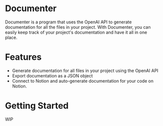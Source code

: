 # Documenter

Documenter is a program that uses the OpenAI API to generate documentation for all the files in your project. With Documenter, you can easily keep track of your project's documentation and have it all in one place.

# Features

- Generate documentation for all files in your project using the OpenAI API
- Export documentation as a JSON object
- Connect to Notion and auto-generate documentation for your code on Notion.

# Getting Started

WIP

